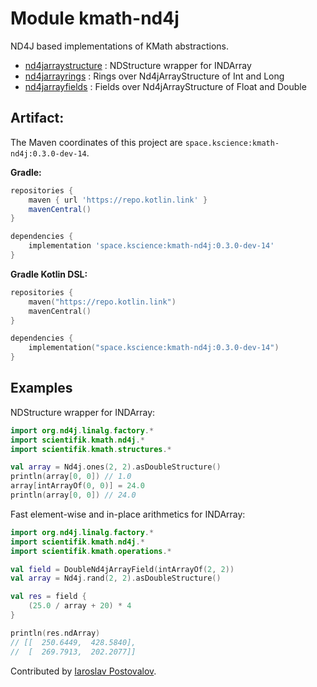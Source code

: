 # Module kmath-nd4j

ND4J based implementations of KMath abstractions.

 - [nd4jarraystructure](#) : NDStructure wrapper for INDArray
 - [nd4jarrayrings](#) : Rings over Nd4jArrayStructure of Int and Long
 - [nd4jarrayfields](#) : Fields over Nd4jArrayStructure of Float and Double


## Artifact:

The Maven coordinates of this project are `space.kscience:kmath-nd4j:0.3.0-dev-14`.

**Gradle:**
```gradle
repositories {
    maven { url 'https://repo.kotlin.link' }
    mavenCentral()
}

dependencies {
    implementation 'space.kscience:kmath-nd4j:0.3.0-dev-14'
}
```
**Gradle Kotlin DSL:**
```kotlin
repositories {
    maven("https://repo.kotlin.link")
    mavenCentral()
}

dependencies {
    implementation("space.kscience:kmath-nd4j:0.3.0-dev-14")
}
```

## Examples

NDStructure wrapper for INDArray:

```kotlin
import org.nd4j.linalg.factory.*
import scientifik.kmath.nd4j.*
import scientifik.kmath.structures.*

val array = Nd4j.ones(2, 2).asDoubleStructure()
println(array[0, 0]) // 1.0
array[intArrayOf(0, 0)] = 24.0
println(array[0, 0]) // 24.0
```

Fast element-wise and in-place arithmetics for INDArray:

```kotlin
import org.nd4j.linalg.factory.*
import scientifik.kmath.nd4j.*
import scientifik.kmath.operations.*

val field = DoubleNd4jArrayField(intArrayOf(2, 2))
val array = Nd4j.rand(2, 2).asDoubleStructure()

val res = field {
    (25.0 / array + 20) * 4
}

println(res.ndArray)
// [[  250.6449,  428.5840], 
//  [  269.7913,  202.2077]]
```

Contributed by [Iaroslav Postovalov](https://github.com/CommanderTvis).
